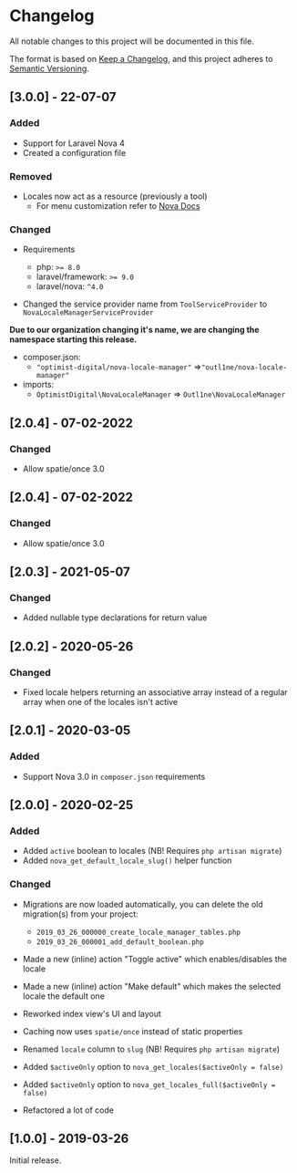 # Changelog

All notable changes to this project will be documented in this file.

The format is based on [Keep a Changelog](https://keepachangelog.com/en/1.0.0/),
and this project adheres to [Semantic Versioning](https://semver.org/spec/v2.0.0.html).

## [3.0.0] - 22-07-07

### Added

- Support for Laravel Nova 4
- Created a configuration file

### Removed

- Locales now act as a resource (previously a tool)
  - For menu customization refer to [Nova Docs](https://nova.laravel.com/docs/4.0/customization/menus.html#customizing-the-main-menu)

### Changed

- Requirements

  - php: `>= 8.0`
  - laravel/framework: `>= 9.0`
  - laravel/nova: `^4.0`

- Changed the service provider name from `ToolServiceProvider` to `NovaLocaleManagerServiceProvider`

**Due to our organization changing it's name, we are changing the namespace starting this release.**

- composer.json:
  - `"optimist-digital/nova-locale-manager"` =>`"outl1ne/nova-locale-manager"`
- imports:
  - `OptimistDigital\NovaLocaleManager` => `Outl1ne\NovaLocaleManager`

## [2.0.4] - 07-02-2022

### Changed

- Allow spatie/once 3.0

## [2.0.4] - 07-02-2022

### Changed

- Allow spatie/once 3.0

## [2.0.3] - 2021-05-07

### Changed

- Added nullable type declarations for return value

## [2.0.2] - 2020-05-26

### Changed

- Fixed locale helpers returning an associative array instead of a regular array when one of the locales isn't active

## [2.0.1] - 2020-03-05

### Added

- Support Nova 3.0 in `composer.json` requirements

## [2.0.0] - 2020-02-25

### Added

- Added `active` boolean to locales (NB! Requires `php artisan migrate`)
- Added `nova_get_default_locale_slug()` helper function

### Changed

- Migrations are now loaded automatically, you can delete the old migration(s) from your project:

  - `2019_03_26_000000_create_locale_manager_tables.php`
  - `2019_03_26_000001_add_default_boolean.php`

- Made a new (inline) action "Toggle active" which enables/disables the locale
- Made a new (inline) action "Make default" which makes the selected locale the default one
- Reworked index view's UI and layout
- Caching now uses `spatie/once` instead of static properties
- Renamed `locale` column to `slug` (NB! Requires `php artisan migrate`)
- Added `$activeOnly` option to `nova_get_locales($activeOnly = false)`
- Added `$activeOnly` option to `nova_get_locales_full($activeOnly = false)`
- Refactored a lot of code

## [1.0.0] - 2019-03-26

Initial release.
